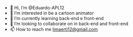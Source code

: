 - 👋 Hi, I’m @Eduardo-APL12
- 👀 I’m interested in  be a cartoon animator
- 🌱 I’m currently learning  back-end e front-end
- 💞️ I’m looking to collaborate on  in back-end  and front-end
- 📫 How to reach me limaerti12@gmail.com

<!---
Eduardo-APL12/Eduardo-APL12 is a ✨ special ✨ repository because its `README.md` (this file) appears on your GitHub profile.
You can click the Preview link to take a look at your changes.
--->
